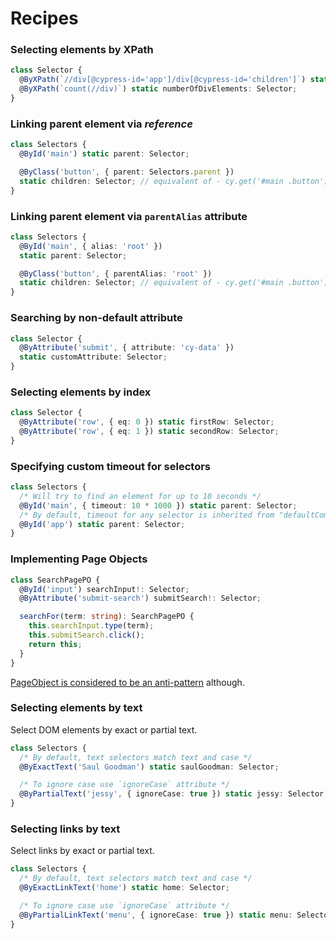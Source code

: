 # Recipes

### Selecting elements by **XPath**

```typescript
class Selector {
  @ByXPath(`//div[@cypress-id='app']/div[@cypress-id='children']`) static app: Selector;
  @ByXPath(`count(//div)`) static numberOfDivElements: Selector;
}
```

### Linking parent element via _reference_

```typescript
class Selectors {
  @ById('main') static parent: Selector;

  @ByClass('button', { parent: Selectors.parent })
  static children: Selector; // equivalent of - cy.get('#main .button')
}
```

### Linking parent element via `parentAlias` attribute

```typescript
class Selectors {
  @ById('main', { alias: 'root' })
  static parent: Selector;

  @ByClass('button', { parentAlias: 'root' })
  static children: Selector; // equivalent of - cy.get('#main .button')
}
```

### Searching by non-default **attribute**

```typescript
class Selector {
  @ByAttribute('submit', { attribute: 'cy-data' })
  static customAttribute: Selector;
}
```

### Selecting elements by **index**

```typescript
class Selector {
  @ByAttribute('row', { eq: 0 }) static firstRow: Selector;
  @ByAttribute('row', { eq: 1 }) static secondRow: Selector;
}
```

### Specifying custom **timeout** for selectors

```typescript
class Selectors {
  /* Will try to find an element for up to 10 seconds */
  @ById('main', { timeout: 10 * 1000 }) static parent: Selector;
  /* By default, timeout for any selector is inherited from "defaultCommandTimeout" value of Cypress configuration */
  @ById('app') static parent: Selector;
}
```

### Implementing **Page Objects**

```typescript
class SearchPagePO {
  @ById('input') searchInput!: Selector;
  @ByAttribute('submit-search') submitSearch!: Selector;

  searchFor(term: string): SearchPagePO {
    this.searchInput.type(term);
    this.submitSearch.click();
    return this;
  }
}
```

[PageObject is considered to be an anti-pattern](https://www.cypress.io/blog/2019/01/03/stop-using-page-objects-and-start-using-app-actions/) although.

### Selecting elements by text

Select DOM elements by exact or partial text.

```typescript
class Selectors {
  /* By default, text selectors match text and case */
  @ByExactText('Saul Goodman') static saulGoodman: Selector;

  /* To ignore case use `ignoreCase` attribute */
  @ByPartialText('jessy', { ignoreCase: true }) static jessy: Selector;
}
```

### Selecting links by text

Select links by exact or partial text.

```typescript
class Selectors {
  /* By default, text selectors match text and case */
  @ByExactLinkText('home') static home: Selector;

  /* To ignore case use `ignoreCase` attribute */
  @ByPartialLinkText('menu', { ignoreCase: true }) static menu: Selector;
}
```
